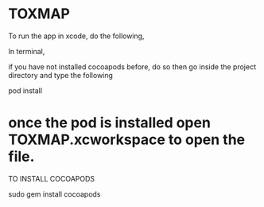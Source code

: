 # TOXMAP




To run the app in xcode, do the following,

In terminal,

if you have not installed cocoapods before, do so then go inside the project directory and type the following


pod install
# once the pod is installed open TOXMAP.xcworkspace to open the file. 



TO INSTALL COCOAPODS


sudo gem install cocoapods
